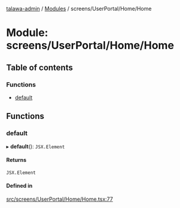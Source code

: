 [talawa-admin](../README.md) / [Modules](../modules.md) / screens/UserPortal/Home/Home

# Module: screens/UserPortal/Home/Home

## Table of contents

### Functions

- [default](screens_UserPortal_Home_Home.md#default)

## Functions

### default

▸ **default**(): `JSX.Element`

#### Returns

`JSX.Element`

#### Defined in

[src/screens/UserPortal/Home/Home.tsx:77](https://github.com/pateldivyesh1323/talawa-admin/blob/cd0a761/src/screens/UserPortal/Home/Home.tsx#L77)
